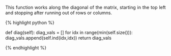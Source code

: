 <div style="text-align: justify">
<p>This function works along the diagonal of the matrix, starting in the top
left and stopping after running out of rows or columns.</p>
</div>

{% highlight python %}

def diag(self):
    diag_vals = []
    for idx in range(min(self.size())):
        diag_vals.append(self.ind(idx,idx))
    return diag_vals

{% endhighlight %}
